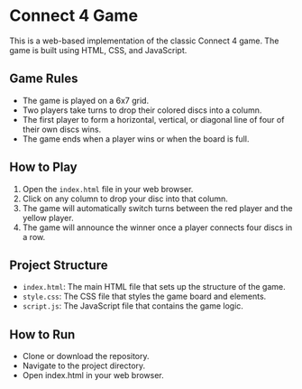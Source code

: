 # Connect 4 Game

This is a web-based implementation of the classic Connect 4 game. The game is built using HTML, CSS, and JavaScript.

## Game Rules

- The game is played on a 6x7 grid.
- Two players take turns to drop their colored discs into a column.
- The first player to form a horizontal, vertical, or diagonal line of four of their own discs wins.
- The game ends when a player wins or when the board is full.

## How to Play

1. Open the `index.html` file in your web browser.
2. Click on any column to drop your disc into that column.
3. The game will automatically switch turns between the red player and the yellow player.
4. The game will announce the winner once a player connects four discs in a row.

## Project Structure

- `index.html`: The main HTML file that sets up the structure of the game.
- `style.css`: The CSS file that styles the game board and elements.
- `script.js`: The JavaScript file that contains the game logic.

## How to Run
- Clone or download the repository.
- Navigate to the project directory.
- Open index.html in your web browser.




  
